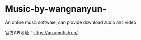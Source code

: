 # Music-by-wangnanyun-
An online music software, can provide download audio and video

官方API地址：https://autumnfish.cn/